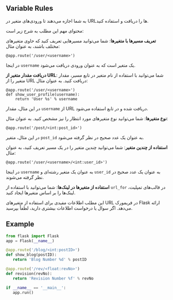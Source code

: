  ## Variable Rules
 به شما اجازه می‌دهند تا ورودی‌های متغیر در URL‌ها را دریافت و استفاده کنید. 

محتوای مهم این مطلب به شرح زیر است:

**تعریف مسیرها با متغیرها**: شما می‌توانید مسیرهایی تعریف کنید که حاوی متغیرهای مختلف باشند، به عنوان مثال:

   ```
   @app.route('/user/<username>')
   ```

   در اینجا `username` یک متغیر است که به عنوان ورودی دریافت می‌شود.
   

**دریافت مقدار متغیر از URL**: شما می‌توانید با استفاده از نام متغیر در تابع مسیر، مقدار متغیر را از URL دریافت کنید. به عنوان مثال:

   ```
   @app.route('/user/<username>')
   def show_user_profile(username):
       return 'User %s' % username
   ```

   در این مثال، مقدار `username` از URL دریافت شده و در تابع استفاده می‌شود.
   
**نوع متغیرها**: شما می‌توانید نوع متغیرهای مورد انتظار را نیز مشخص کنید. به عنوان مثال:

   ```
   @app.route('/post/<int:post_id>')
   ```

   در این مثال، متغیر `post_id` به عنوان یک عدد صحیح در نظر گرفته می‌شود.

**استفاده از چندین متغیر**: شما می‌توانید چندین متغیر را در یک مسیر تعریف کنید، به عنوان مثال:

   ```
   @app.route('/user/<username>/<int:user_id>')
   ```

   در اینجا `username` به عنوان یک متغیر رشته‌ای و `user_id` به عنوان یک عدد صحیح در نظر گرفته می‌شوند.
   
**استفاده از متغیرها در لینک‌ها**: شما می‌توانید با استفاده از `url_for` در قالب‌های تمپلیت، لینک‌ها را بر اساس متغیرها ایجاد کنید.

این مطلب اطلاعات مفیدی برای استفاده از متغیرهای URL در فریمورک Flask ارائه می‌دهد. اگر سوال یا درخواست اطلاعات بیشتری دارید، لطفاً بپرسید.

## Example
```python
from flask import Flask
app = Flask(__name__)

@app.route('/blog/<int:postID>')
def show_blog(postID):
   return 'Blog Number %d' % postID

@app.route('/rev/<float:revNo>')
def revision(revNo):
   return 'Revision Number %f' % revNo

if __name__ == '__main__':
   app.run()
```
